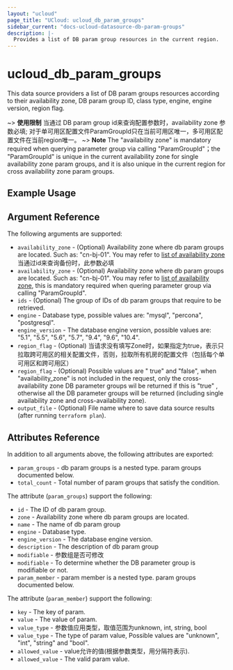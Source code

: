 ```yaml
---
layout: "ucloud"
page_title: "UCloud: ucloud_db_param_groups"
sidebar_current: "docs-ucloud-datasource-db-param-groups"
description: |-
  Provides a list of DB param group resources in the current region.
---
```


# ucloud_db_param_groups

This data source providers a list of DB param groups resources according to their availability zone, DB param group ID, class type, engine, engine version, region flag.

~> **使用限制** 当通过 DB param group id来查询配置参数时，availability zone 参数必填; 对于单可用区配置文件ParamGroupId只在当前可用区唯一，多可用区配置文件在当前region唯一。
~> **Note** The "availability zone" is mandatory required when querying parameter group via calling "ParamGroupId"；the "ParamGroupId" is 
unique in the current availability zone for single availability zone param groups, and it is also unique in the current region for cross availability zone param groups.
## Example Usage

## Argument Reference

The following arguments are supported:

* `availability_zone` - (Optional) Availability zone where db param groups are located. Such as: "cn-bj-01". You may refer to [list of availability zone](https://docs.ucloud.cn/api/summary/regionlist)当通过id来查询备份时，此参数必填
* `availability_zone` - (Optional) Availability zone where db param groups are located. Such as: "cn-bj-01". You may refer to [list of availability zone](https://docs.ucloud.cn/api/summary/regionlist), this is mandatory required when quering parameter group via calling "ParamGroupId".
* `ids` - (Optional) The group of IDs of db param groups that require to be retrieved.
* `engine` - Database type, possible values are: "mysql", "percona", "postgresql".
* `engine_version` - The database engine version, possible values are: "5.1", "5.5", "5.6", "5.7", "9.4", "9.6", "10.4".
* `region_flag` - (Optional) 当请求没有填写Zone时，如果指定为true，表示只拉取跨可用区的相关配置文件，否则，拉取所有机房的配置文件（包括每个单可用区和跨可用区）
* `region_flag` - (Optional) Possible values are " true" and "false", when "availability_zone" is not included in the request, only the cross-availability zone DB parameter groups wil be returned if this is "true" , otherwise all the DB parameter groups will be returned (including single availability zone and cross-availability zone).
* `output_file` - (Optional) File name where to save data source results (after running `terraform plan`).

## Attributes Reference

In addition to all arguments above, the following attributes are exported:

* `param_groups` - db param groups is a nested type. param groups documented below.
* `total_count` - Total number of param groups that satisfy the condition.

The attribute (`param_groups`) support the following:

* `id` - The ID of db param group.
* `zone` - Availability zone where db param groups are located.
* `name` - The name of db param group
* `engine` - Database type.
* `engine_version` - The database engine version.
* `description` - The description of db param group
* `modifiable` - 参数组是否可修改
* `modifiable` - To determine whether the DB parameter group is modifiable or not.
* `param_member` - param member is a nested type. param groups documented below.

The attribute (`param_member`) support the following:

* `key` - The key of param.
* `value` - The value of param.
* `value_type` - 参数值应用类型，取值范围为unknown, int, string, bool
* `value_type` - The type of param value, Possible values are "unknown", "int", "string" and "bool".
* `allowed_value` - value允许的值(根据参数类型，用分隔符表示).
* `allowed_value` - The valid param value.
